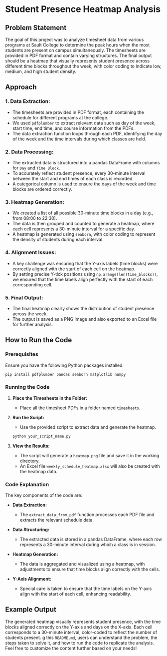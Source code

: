 # Student Presence Heatmap Analysis

## Problem Statement

The goal of this project was to analyze timesheet data from various programs at Sault College to determine the peak hours when the most students are present on campus simultaneously. The timesheets are provided in PDF format and contain varying structures. The final output should be a heatmap that visually represents student presence across different time blocks throughout the week, with color coding to indicate low, medium, and high student density.

## Approach

### 1. **Data Extraction:**
   - The timesheets are provided in PDF format, each containing the schedule for different programs at the college.
   - We used `pdfplumber` to extract relevant data such as day of the week, start time, end time, and course information from the PDFs.
   - The data extraction function loops through each PDF, identifying the day of the week and the time intervals during which classes are held.

### 2. **Data Processing:**
   - The extracted data is structured into a pandas DataFrame with columns for `Day` and `Time Block`.
   - To accurately reflect student presence, every 30-minute interval between the start and end times of each class is recorded.
   - A categorical column is used to ensure the days of the week and time blocks are ordered correctly.

### 3. **Heatmap Generation:**
   - We created a list of all possible 30-minute time blocks in a day (e.g., from 08:00 to 22:30).
   - The data is then grouped and counted to generate a heatmap, where each cell represents a 30-minute interval for a specific day.
   - A heatmap is generated using `seaborn`, with color coding to represent the density of students during each interval.

### 4. **Alignment Issues:**
   - A key challenge was ensuring that the Y-axis labels (time blocks) were correctly aligned with the start of each cell on the heatmap.
   - By setting precise Y-tick positions using `np.arange(len(time_blocks))`, we ensured that the time labels align perfectly with the start of each corresponding cell.

### 5. **Final Output:**
   - The final heatmap clearly shows the distribution of student presence across the week.
   - The output is saved as a PNG image and also exported to an Excel file for further analysis.

## How to Run the Code

### Prerequisites

Ensure you have the following Python packages installed:

```bash
pip install pdfplumber pandas seaborn matplotlib numpy
```

### Running the Code

1. **Place the Timesheets in the Folder:**
   - Place all the timesheet PDFs in a folder named `timesheets`.

2. **Run the Script:**
   - Use the provided script to extract data and generate the heatmap.

   ```python
   python your_script_name.py
   ```

3. **View the Results:**
   - The script will generate a `heatmap.png` file and save it in the working directory.
   - An Excel file `weekly_schedule_heatmap.xlsx` will also be created with the heatmap data.

### Code Explanation

The key components of the code are:

- **Data Extraction:**
  - The `extract_data_from_pdf` function processes each PDF file and extracts the relevant schedule data.

- **Data Structuring:**
  - The extracted data is stored in a pandas DataFrame, where each row represents a 30-minute interval during which a class is in session.

- **Heatmap Generation:**
  - The data is aggregated and visualized using a heatmap, with adjustments to ensure that time blocks align correctly with the cells.

- **Y-Axis Alignment:**
  - Special care is taken to ensure that the time labels on the Y-axis align with the start of each cell, enhancing readability.

## Example Output

The generated heatmap visually represents student presence, with the time blocks aligned correctly on the Y-axis and days on the X-axis. Each cell corresponds to a 30-minute interval, color-coded to reflect the number of students present.
g this `README.md`, users can understand the problem, the steps taken to solve it, and how to run the code to replicate the analysis. Feel free to customize the content further based on your needs!
